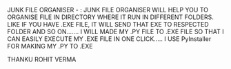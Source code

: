 JUNK FILE ORGANISER - : JUNK FILE ORGANISER WILL HELP YOU TO ORGANISE FILE IN DIRECTORY WHERE IT RUN IN DIFFERENT FOLDERS. LIKE IF YOU HAVE .EXE FILE, IT WILL SEND THAT EXE TO RESPECTED FOLDER AND SO ON....... I WILL MADE MY .PY FILE TO .EXE FILE SO THAT I CAN EASILY EXECUTE MY .EXE FILE IN ONE CLICK..... I USE PyInstaller FOR MAKING MY .PY TO .EXE

THANKU
ROHIT VERMA
